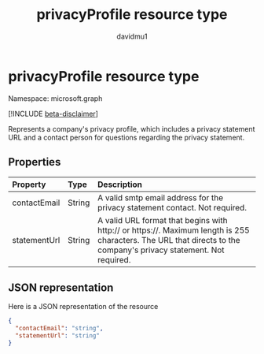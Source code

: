 ﻿---
title: "privacyProfile resource type"
description: "Represents a company's privacy profile, which includes a privacy statement URL and a contact person for questions regarding the privacy statement."
localization_priority: Normal
doc_type: resourcePageType
ms.prod: ""
author: "davidmu1"
---

# privacyProfile resource type

Namespace: microsoft.graph

[!INCLUDE [beta-disclaimer](../../includes/beta-disclaimer.md)]

Represents a company's privacy profile, which includes a privacy statement URL and a contact person for questions regarding the privacy statement.

## Properties

| Property     | Type   | Description                                                                                                                                                       |
| :----------- | :----- | :---------------------------------------------------------------------------------------------------------------------------------------------------------------- |
| contactEmail | String | A valid smtp email address for the privacy statement contact. Not required.                                                                                       |
| statementUrl | String | A valid URL format that begins with http:// or https://. Maximum length is 255 characters. The URL that directs to the company's privacy statement. Not required. |

## JSON representation

Here is a JSON representation of the resource

<!-- {
  "blockType": "resource",
  "optionalProperties": [

  ],
  "@odata.type": "microsoft.graph.privacyProfile"
}-->

```json
{
  "contactEmail": "string",
  "statementUrl": "string"
}
```
